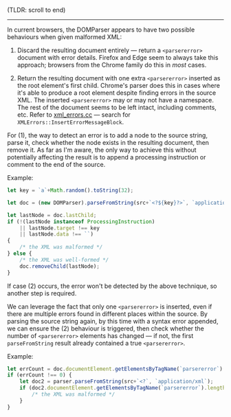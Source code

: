 (TLDR: scroll to end)

---

In current browsers, the DOMParser appears to have two possible behaviours when given malformed XML:

1. Discard the resulting document entirely — return a `<parsererror>` document with error details. Firefox and Edge seem to always take this approach; browsers from the Chrome family do this in *most* cases.

2. Return the resulting document with one extra `<parsererror>` inserted as the root element's first child. Chrome's parser does this in cases where it's able to produce a root element despite finding errors in the source XML. The inserted `<parsererror>` may or may not have a namespace. The rest of the document seems to be left intact, including comments, etc. Refer to [xml_errors.cc](https://cs.chromium.org/chromium/src/third_party/blink/renderer/core/xml/parser/xml_errors.cc) — search for `XMLErrors::InsertErrorMessageBlock`.

For (1), the way to detect an error is to add a node to the source string, parse it, check whether the node exists in the resulting document, then remove it. As far as I'm aware, the only way to achieve this without potentially affecting the result is to append a processing instruction or comment to the end of the source.

Example:

```javascript
let key = `a`+Math.random().toString(32);

let doc = (new DOMParser).parseFromString(src+`<?${key}?>`, `application/xml`);

let lastNode = doc.lastChild;
if (!(lastNode instanceof ProcessingInstruction)
	|| lastNode.target !== key
	|| lastNode.data !== ``)
{
	/* the XML was malformed */
} else {
	/* the XML was well-formed */
	doc.removeChild(lastNode);
}
```

If case (2) occurs, the error won't be detected by the above technique, so another step is required.

We can leverage the fact that only one `<parsererror>` is inserted, even if there are multiple errors found in different places within the source. By parsing the source string again, by this time with a syntax error appended, we can ensure the (2) behaviour is triggered, then check whether the number of `<parsererror>` elements has changed — if not, the first `parseFromString` result already contained a true `<parsererror>`.

Example:

```javascript
let errCount = doc.documentElement.getElementsByTagName(`parsererror`).length;
if (errCount !== 0) {
	let doc2 = parser.parseFromString(src+`<?`, `application/xml`);
	if (doc2.documentElement.getElementsByTagName(`parsererror`).length === errCount) {
		/* the XML was malformed */
	}
}
```
